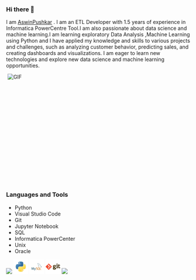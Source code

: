 ### Hi there 👋



I am [AswinPushkar](https://www.linkedin.com/in/aswinpushkar11/) . I am an ETL Developer with 1.5 years of experience in Informatica PowerCentre Tool.I am also passionate about data science and machine learning.I am learning exploratory Data Analysis ,Machine Learning using Python  and I have applied my knowledge and skills to various projects and challenges, such as analyzing customer behavior, predicting sales, and creating dashboards and visualizations. I am eager to learn new technologies and explore new data science and machine learning opportunities. 

 <img align="right" alt="GIF" src="https://imgs.search.brave.com/nK7LxLvtMQtzOVHmI_1DI2RGy9FfmLQI5Dins0rqrOI/rs:fit:860:0:0/g:ce/aHR0cHM6Ly93YWxs/cGFwZXJiYXQuY29t/L2ltZy8yNTg5OC1k/YXRhLWFuYWx5dGlj/cy1kYXJ3aW4tbWFu/YWdlbWVudC1jb25z/dWx0YW50cy5qcGc" width="500" height="320" />


### Languages and Tools

- Python
- Visual Studio Code
- Git
- Jupyter Notebook
- SQL
- Informatica PowerCenter
- Unix 
- Oracle  

<code><img height="40" src="https://avatars.githubusercontent.com/u/4430336?s=200&v=4"></code>
<code><img height="40" src="https://raw.githubusercontent.com/github/explore/80688e429a7d4ef2fca1e82350fe8e3517d3494d/topics/python/python.png"></code>
<code><img height="40" src="https://raw.githubusercontent.com/github/explore/80688e429a7d4ef2fca1e82350fe8e3517d3494d/topics/mysql/mysql.png"></code>
<code><img height="40" src="https://raw.githubusercontent.com/github/explore/80688e429a7d4ef2fca1e82350fe8e3517d3494d/topics/git/git.png"></code>
<code><img height="40" src="https://companieslogo.com/img/orig/INFA-c4767c1c.png?t=1636076858"></code>













<!--
**aswinpushkar11/aswinpushkar11** is a ✨ _special_ ✨ repository because its `README.md` (this file) appears on your GitHub profile.

Here are some ideas to get you started:

- 🔭 I’m currently working on ...
- 🌱 I’m currently learning ...
- 👯 I’m looking to collaborate on ...
- 🤔 I’m looking for help with ...
- 💬 Ask me about ...
- 📫 How to reach me: ...
- 😄 Pronouns: ...
- ⚡ Fun fact: ...
-->
